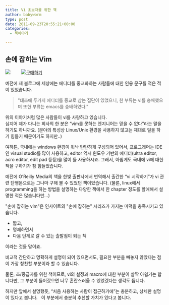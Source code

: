 ```yaml
---
title: Vi 초보자를 위한 책
author: babyworm
type: post
date: 2011-09-23T20:55:21+00:00
categories:
  - 책이야기

---
```


## 손에 잡히는 Vim
<img src='https://image.yes24.com/momo/TopCate110/MidCate07/10962545.jpg'>
<a href='http://blog.yes24.com/lib/adon/View.aspx?blogid=2221843&#038;goodsno=4810592&#038;adon_type=R&#038;regs=b&#038;art_bl=5176313'><img src='https://image.yes24.com/blogimage/blogImages/b_purchase.gif?w=625' alt='구매하기' style='vertical-align: top; margin-left: 30px; border: 0' data-recalc-dims="1" /></a>



예전에 제 블로그에 세상에는 에디터를 종교화하는 사람들에 대한 인용 문구를 적은 적이 있었습니다.

> "태초에 두가지 에디터를 종교로 삼는 집단이 있었으니, 한 부류는 vi를 숭배했으며 또한 부류는 emacs를 숭배하였다."

위의 이야기처럼 많은 사람들이 vi를 사랑하고 있습니다.&nbsp;<br />심지어 제가 다니는 회사의 한 분은 &#8220;vim를 못하는 엔지니어는 믿을 수 없다&#8221;라는 말을 하기도 하니까요. (분야의 특성상 Linux/Unix 환경을 사용하지 않고는 제대로 일을 하기 힘들기 때문이기도 하지만..)&nbsp;

여하튼, 국내에는 windows 환경이 워낙 탄탄하게 구성되어 있어서, 프로그래머는 IDE인 visual studio를 많이 사용하고, editor 역시 윈도우 기반의 에디터(ultra editor, acro editor, edit pad 등등)을 많이 들 사용하시죠. 그래서, 아쉽게도 국내에 vi에 대한 책을 구하기가 참 힘들었습니다.&nbsp;

예전에&nbsp;O&#8217;Reilly Media의 책을 한빛 출판사에서 번역해서 출간한 &#8220;vi 시작하기&#8221;가 vi 관련 단행본으로는 그나마 구해 볼 수 있었던 책이었습니다. (물론, linux에서 programming을 하는 방법을 설명하는 다양한 책에서 한 chapter 정도를 할애해서 설명한 적은 많습니다만&#8230;)

"손에 잡히는 vim"은 인사이트의 "손에 잡히는" 시리즈가 가지는 미덕을 충족시키고 있습니다.
- 짧고,
- 명쾌하면서
- 다음 단계로 갈 수 있는 출발점이 되는 책

이라는 것들 말이죠.

비교적 간단하고 명확하게 설명이 되어 있으면서도, 필요한 부분을 빼놓지 않았다는 점이 가장 칭찬할 부분이라 할 수 있습니다.
    <p>
      물론, 초/중급자를 위한 책이므로, vi의 설정과 macro에 대한 부분이 살짝 아쉽기는 합니다만, 그 부분이 들어갔으면 너무 혼란스러울 수 있었겠다는 생각도 듭니다.&nbsp;
    </p>
    <p>
      하지만 앞에서 설명했듯, &#8220;처음 사용하는 사람이 접근하기에&#8221;는 충분하고, 상세한 설명이 있다고 봅니다. &nbsp; 이 부분에서 충분히 추천할 가치가 있다고 봅니다.&nbsp;<br /></span>
    </p>
